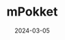 ---  
layout: startup_page  
title: "mPokket"  
id: "mpokket.in"  
permalink: "/mpokketmpokket.in03052024/"  
website: "https://www.mpokket.in/"  
funding_round: "Debt"  
funding_amount: "₹500Cr"  
investors: "BPEA Credit"  
about: "mPokket is a lending platform that disburses loans to underserved young working professionals and self-employed individuals in India. It utilizes proprietary underwriting algorithms and focuses on career acceleration and insurance verticals. The company aims to build the consumer credit economy in India with high-affinity financial security and income expansion offerings."  
markets: "Fintech, Financial Services, Consumer Finance, Financial Software, Other Financial Services"  
hq: "Kolkata, West Bengal, India"  
founded_year: "2016"  
linkedin: "https://www.linkedin.com/company/mpokket"  
twitter: "https://twitter.com/real_mpokket"  
instagram: ""  
facebook: "https://www.facebook.com/mpokket/"  
crunchbase: "https://www.crunchbase.com/organization/mpokket"  
pitchbook: "https://pitchbook.com/profiles/company/223602-40"  

date_display: "05-Mar-2024"  
date: "2024-03-05"

# SEO Optimization  
meta_title: "mPokket - Debt Funding (₹500Cr)"  
meta_description: "mPokket, mPokket is a lending platform that disburses loans to underserved young working professionals and self-employed individuals in India. It utilizes prop..."  
meta_keywords: "mPokket, Fintech, Financial Services, Consumer Finance, Financial Software, Other Financial Services, Debt funding"  
canonical_url: "https://startup.projectstartups.com/mpokketmpokket.in03052024/"  
---